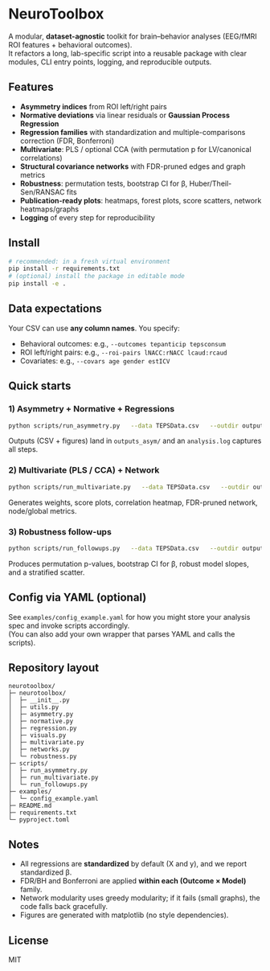 # NeuroToolbox

A modular, **dataset-agnostic** toolkit for brain–behavior analyses (EEG/fMRI ROI features + behavioral outcomes).  
It refactors a long, lab-specific script into a reusable package with clear modules, CLI entry points, logging, and reproducible outputs.

## Features

- **Asymmetry indices** from ROI left/right pairs
- **Normative deviations** via linear residuals or **Gaussian Process Regression**
- **Regression families** with standardization and multiple-comparisons correction (FDR, Bonferroni)
- **Multivariate**: PLS / optional CCA (with permutation p for LV/canonical correlations)
- **Structural covariance networks** with FDR-pruned edges and graph metrics
- **Robustness**: permutation tests, bootstrap CI for β, Huber/Theil-Sen/RANSAC fits
- **Publication-ready plots**: heatmaps, forest plots, score scatters, network heatmaps/graphs
- **Logging** of every step for reproducibility

## Install

```bash
# recommended: in a fresh virtual environment
pip install -r requirements.txt
# (optional) install the package in editable mode
pip install -e .
```

## Data expectations

Your CSV can use **any column names**. You specify:
- Behavioral outcomes: e.g., `--outcomes tepanticip tepsconsum`
- ROI left/right pairs: e.g., `--roi-pairs lNACC:rNACC lcaud:rcaud`
- Covariates: e.g., `--covars age gender estICV`

## Quick starts

### 1) Asymmetry + Normative + Regressions

```bash
python scripts/run_asymmetry.py   --data TEPSData.csv   --outdir outputs_asym   --roi-pairs lcaud:rcaud lput:rput lNACC:rNACC lamyg:ramyg   --outcomes tepanticip tepsconsum   --covars age gender estICV   --normative linear   --composite
```

Outputs (CSV + figures) land in `outputs_asym/` and an `analysis.log` captures all steps.

### 2) Multivariate (PLS / CCA) + Network

```bash
python scripts/run_multivariate.py   --data TEPSData.csv   --outdir outputs_multivariate   --rois lcaud rcaud lput rput lNACC rNACC lamyg ramyg   --items teps1 teps2 teps3 teps4 teps5 teps6   --covars age gender estICV   --residualize   --do-cca
```

Generates weights, score plots, correlation heatmap, FDR-pruned network, node/global metrics.

### 3) Robustness follow-ups

```bash
python scripts/run_followups.py   --data TEPSData.csv   --outdir outputs_followups   --x AI_nacc   --y tepsconsum   --group gender
```

Produces permutation p-values, bootstrap CI for β, robust model slopes, and a stratified scatter.

## Config via YAML (optional)

See `examples/config_example.yaml` for how you might store your analysis spec and invoke scripts accordingly.  
(You can also add your own wrapper that parses YAML and calls the scripts).

## Repository layout

```
neurotoolbox/
├─ neurotoolbox/
│  ├─ __init__.py
│  ├─ utils.py
│  ├─ asymmetry.py
│  ├─ normative.py
│  ├─ regression.py
│  ├─ visuals.py
│  ├─ multivariate.py
│  ├─ networks.py
│  └─ robustness.py
├─ scripts/
│  ├─ run_asymmetry.py
│  ├─ run_multivariate.py
│  └─ run_followups.py
├─ examples/
│  └─ config_example.yaml
├─ README.md
├─ requirements.txt
└─ pyproject.toml
```

## Notes

- All regressions are **standardized** by default (X and y), and we report standardized β.
- FDR/BH and Bonferroni are applied **within each (Outcome × Model)** family.
- Network modularity uses greedy modularity; if it fails (small graphs), the code falls back gracefully.
- Figures are generated with matplotlib (no style dependencies).

## License

MIT
